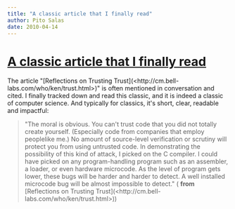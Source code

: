 ```yaml
---
title: "A classic article that I finally read"
author: Pito Salas
date: 2010-04-14
---
```

# [A classic article that I finally read](None)




The article "[Reflections on Trusting Trust](<http://cm.bell-
labs.com/who/ken/trust.html>)" is often mentioned in conversation and cited. I
finally tracked down and read this classic, and it is indeed a classic of
computer science. And typically for classics, it's short, clear, readable and
impactful:

> "The moral is obvious. You can't trust code that you did not totally create
> yourself. (Especially code from companies that employ peoplelike me.) No
> amount of source-level verification or scrutiny will protect you from using
> untrusted code. In demonstrating the possibility of this kind of attack, I
> picked on the C compiler. I could have picked on any program-handling
> program such as an assembler, a loader, or even hardware microcode. As the
> level of program gets lower, these bugs will be harder and harder to detect.
> A well installed microcode bug will be almost impossible to detect." (
> **from** [Reflections on Trusting Trust](<http://cm.bell-
> labs.com/who/ken/trust.html>))


